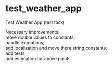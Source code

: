 # test_weather_app

Test Weather App (test task)

Necessary improvements:  
    move double values to constants;  
    handle exceptions;  
    add localization and move there string constants;  
    add tests;  
    add estimation for above points. 
